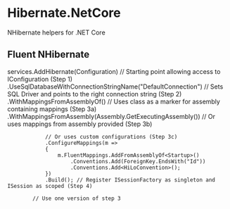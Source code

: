 # Hibernate.NetCore
NHibernate helpers for .NET Core

**Fluent NHibernate**
-----------------------------------
services.AddHibernate(Configuration) // Starting point allowing access to IConfiguration (Step 1)
                .UseSqlDatabaseWithConnectionStringName("DefaultConnection") // Sets SQL Driver and points to the right connection string (Step 2)
                .WithMappingsFromAssemblyOf<Startup>() // Uses class as a marker for assembly containing mappings (Step 3a)
                .WithMappingsFromAssembly(Assembly.GetExecutingAssembly()) // Or uses mappings from assembly provided (Step 3b)

                // Or uses custom configurations (Step 3c)
                .ConfigureMappings(m =>
                {
                    m.FluentMappings.AddFromAssemblyOf<Startup>()
                        .Conventions.Add(ForeignKey.EndsWith("Id"))
                        .Conventions.Add<HiLoConvention>();
                })
                .Build(); // Register ISessionFactory as singleton and ISession as scoped (Step 4)

            // Use one version of step 3
